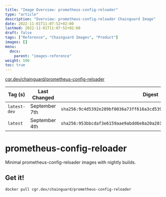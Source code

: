 ```yaml
---
title: "Image Overview: prometheus-config-reloader"
type: "article"
description: "Overview: prometheus-config-reloader Chainguard Image"
date: 2022-11-01T11:07:52+02:00
lastmod: 2022-11-01T11:07:52+02:00
draft: false
tags: ["Reference", "Chainguard Images", "Product"]
images: []
menu:
  docs:
    parent: "images-reference"
weight: 500
toc: true
---
```


[cgr.dev/chainguard/prometheus-config-reloader](https://github.com/chainguard-images/images/tree/main/images/prometheus-config-reloader)

| Tag (s)       | Last Changed  | Digest                                                                    |
|---------------|---------------|---------------------------------------------------------------------------|
|  `latest-dev` | September 7th | `sha256:9c4d5392e289bf0036a73ff616a3cd539538067870bd1f2053f1db8b0841a647` |
|  `latest`     | September 4th | `sha256:953bbcdaf3e6159aae9abdd6e8a20a2018febb03d8c151d3cc4a4cbb828ac6d8` |

# prometheus-config-reloader

Minimal prometheus-config-reloader images with nightly builds.

## Get it!

```shell
docker pull cgr.dev/chainguard/prometheus-config-reloader
```
